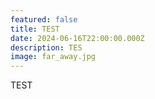 ```yaml
---
featured: false
title: TEST
date: 2024-06-16T22:00:00.000Z
description: TES
image: far_away.jpg
---
```


TEST
